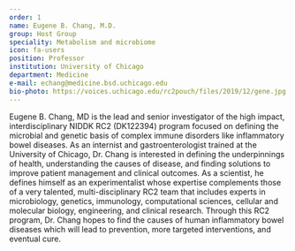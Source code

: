 ```yaml
---
order: 1
name: Eugene B. Chang, M.D.
group: Host Group
speciality: Metabolism and microbiome
icon: fa-users
position: Professor
institution: University of Chicago
department: Medicine
e-mail: echang@medicine.bsd.uchicago.edu
bio-photo: https://voices.uchicago.edu/rc2pouch/files/2019/12/gene.jpg
---
```


Eugene B. Chang, MD is the lead and senior investigator of the high impact, interdisciplinary NIDDK RC2 (DK122394) program focused on defining the microbial and genetic basis of complex immune disorders like inflammatory bowel diseases. As an internist and gastroenterologist trained at the University of Chicago, Dr. Chang is interested in defining the underpinnings of health, understanding the causes of disease, and finding solutions to improve patient management and clinical outcomes. As a scientist, he defines himself as an experimentalist whose expertise complements those of a very talented, multi-disciplinary RC2 team that includes experts in microbiology, genetics, immunology, computational sciences, cellular and molecular biology, engineering, and clinical research. Through this RC2 program, Dr. Chang hopes to find the causes of human inflammatory bowel diseases which will lead to prevention, more targeted interventions, and eventual cure.
